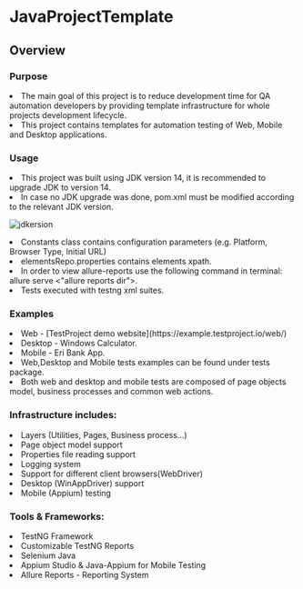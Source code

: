 # JavaProjectTemplate

## Overview

### Purpose

<li> The main goal of this project is to reduce development time for QA automation developers by providing template infrastructure for whole projects development lifecycle.
<li> This project contains templates for automation testing of Web, Mobile and Desktop applications.

### Usage
<li> This project was built using JDK version 14, it is recommended to upgrade JDK to version 14.
<li> In case no JDK upgrade was done, pom.xml must be modified according to the relevant JDK version.

![jdkersion](https://user-images.githubusercontent.com/74132643/157055818-3d0738d4-6569-4d8b-9419-dd758b7fcae6.PNG)

<li> Constants class contains configuration parameters (e.g. Platform, Browser Type, Initial URL)
<li> elementsRepo.properties contains elements xpath.
<li> In order to view allure-reports use the following command in terminal: allure serve <"allure reports dir">.
<li> Tests executed with testng xml suites.

### Examples

<li> Web - [TestProject demo website](https://example.testproject.io/web/)
<li> Desktop - Windows Calculator.
<li> Mobile - Eri Bank App.
<li> Web,Desktop and Mobile tests examples can be found under tests package.
<li> Both web and desktop and mobile tests are composed of page objects model, business processes and common web actions.

### Infrastructure includes:

<li>Layers (Utilities, Pages, Business process...)
<li>Page object model support
<li>Properties file reading support
<li>Logging system
<li>Support for different client browsers(WebDriver)
<li>Desktop (WinAppDriver) support
<li>Mobile (Appium) testing

### Tools & Frameworks:

<li>TestNG Framework
<li>Customizable TestNG Reports
<li>Selenium Java
<li>Appium Studio & Java-Appium for Mobile Testing
<li>Allure Reports - Reporting System
